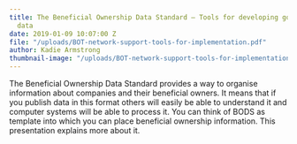 ```yaml
---
title: The Beneficial Ownership Data Standard — Tools for developing good quality
  data
date: 2019-01-09 10:07:00 Z
file: "/uploads/BOT-network-support-tools-for-implementation.pdf"
author: Kadie Armstrong
thumbnail-image: "/uploads/BOT-network-support-tools-for-implementation.jpg"
---
```


The Beneficial Ownership Data Standard provides a way to organise information about companies and their beneficial owners. It means that if you publish data in this format others will easily be able to understand it and computer systems will be able to process it. You can think of BODS as template into which you can place beneficial ownership information. This presentation explains more about it.